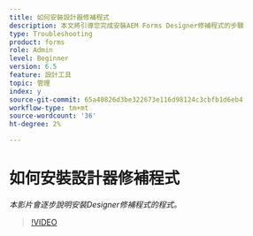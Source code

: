 ```yaml
---
title: 如何安裝設計器修補程式
description: 本文將引導您完成安裝AEM Forms Designer修補程式的步驟
type: Troubleshooting
product: forms
role: Admin
level: Beginner
version: 6.5
feature: 設計工具
topic: 管理
index: y
source-git-commit: 65a40826d3be322673e116d98124c3cbfb1d6eb4
workflow-type: tm+mt
source-wordcount: '36'
ht-degree: 2%

---
```



# 如何安裝設計器修補程式

*本影片會逐步說明安裝Designer修補程式的程式。*

>[!VIDEO](https://video.tv.adobe.com/v/335504?quality=9&learn=on)

